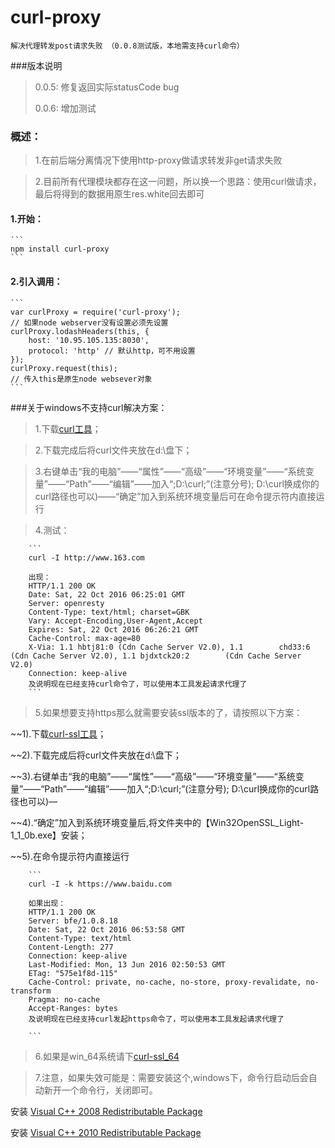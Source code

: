 # curl-proxy
	解决代理转发post请求失败 （0.0.8测试版，本地需支持curl命令）

###版本说明
> 0.0.5: 修复返回实际statusCode  bug
> 
> 0.0.6: 增加测试

### 概述：
> 1.在前后端分离情况下使用http-proxy做请求转发非get请求失败

> 2.目前所有代理模块都存在这一问题，所以换一个思路：使用curl做请求，最后将得到的数据用原生res.white回去即可

#### 1.开始：

	```
	npm install curl-proxy
	```
#### 2.引入调用：

	```
	var curlProxy = require('curl-proxy');
	// 如果node webserver没有设置必须先设置
	curlProxy.lodashHeaders(this, {
        host: '10.95.105.135:8030',
        protocol: 'http' // 默认http，可不用设置
    });
	curlProxy.request(this);
	// 传入this是原生node websever对象
	```
	
###关于windows不支持curl解决方案：
> 1.下载[curl工具](https://pan.baidu.com/s/1mhH0SGC)；

> 2.下载完成后将curl文件夹放在d:\盘下；

> 3.右键单击“我的电脑”——“属性”——“高级”——“环境变量”——“系统变量”——“Path”——“编辑”——加入“;D:\curl;”(注意分号); D:\curl换成你的curl路径也可以)——“确定”加入到系统环境变量后可在命令提示符内直接运行

> 4.测试：
		
		```
		curl -I http://www.163.com
		
		出现：
		HTTP/1.1 200 OK
		Date: Sat, 22 Oct 2016 06:25:01 GMT
		Server: openresty
		Content-Type: text/html; charset=GBK
		Vary: Accept-Encoding,User-Agent,Accept
		Expires: Sat, 22 Oct 2016 06:26:21 GMT
		Cache-Control: max-age=80
		X-Via: 1.1 hbtj81:0 (Cdn Cache Server V2.0), 1.1 		chd33:6 (Cdn Cache Server V2.0), 1.1 bjdxtck20:2 		(Cdn Cache Server V2.0)
		Connection: keep-alive
		及说明现在已经支持curl命令了，可以使用本工具发起请求代理了
		```
		
>5.如果想要支持https那么就需要安装ssl版本的了，请按照以下方案：
	
~~1).下载[curl-ssl工具](https://pan.baidu.com/s/1o8vsyjK)；

~~2).下载完成后将curl文件夹放在d:\盘下；

~~3).右键单击“我的电脑”——“属性”——“高级”——“环境变量”——“系统变量”——“Path”——“编辑”——加入“;D:\curl;”(注意分号); D:\curl换成你的curl路径也可以)—

~~4).“确定”加入到系统环境变量后,将文件夹中的【Win32OpenSSL_Light-1_1_0b.exe】安装；

~~5).在命令提示符内直接运行
		
		```
		curl -I -k https://www.baidu.com
		
		如果出现：
		HTTP/1.1 200 OK
		Server: bfe/1.0.8.18
		Date: Sat, 22 Oct 2016 06:53:58 GMT
		Content-Type: text/html
		Content-Length: 277
		Connection: keep-alive
		Last-Modified: Mon, 13 Jun 2016 02:50:53 GMT
		ETag: "575e1f8d-115"
		Cache-Control: private, no-cache, no-store, proxy-revalidate, no-transform
		Pragma: no-cache
		Accept-Ranges: bytes
		及说明现在已经支持curl发起https命令了，可以使用本工具发起请求代理了

		```
		
>6.如果是win_64系统请下[curl-ssl_64](https://pan.baidu.com/s/1eS6xZcY)

>7.注意，如果失效可能是：需要安装这个,windows下，命令行启动后会自动新开一个命令行，关闭即可。

安装 [Visual C++ 2008 Redistributable Package](http://www.microsoft.com/en-us/download/details.aspx?id=15336)

安装 [Visual C++ 2010 Redistributable Package](http://www.microsoft.com/en-us/download/details.aspx?id=14632)